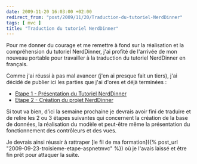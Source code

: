 ```yaml
---
date: 2009-11-20 16:03:00 +02:00
redirect_from: "post/2009/11/20/Traduction-du-tutoriel-NerdDinner"
tags: [ mvc ]
title: "Traduction du tutoriel NerdDinner"
---
```


Pour me donner du courage et me remettre à fond sur la réalisation et la
compréhension du tutoriel NerdDinner, j'ai profité de l'arrivée de mon nouveau
portable pour travailler à la traduction du tutoriel NerdDinner en
français.

Comme j'ai réussi à pas mal avancer (j'en ai presque fait un tiers), j'ai
décidé de publier ici les parties que j'ai d'ores et déjà terminées :

* [Etape 1 - Présentation du Tutoriel NerdDinner](/nerddinner/presentation-tutoriel/)
* [Etape 2 - Création du projet NerdDinner](/nerddinner/file-new-project/)

Si tout va bien, d'ici la semaine prochaine je devrais avoir fini de
traduire et de relire les 2 ou 3 étapes suivantes qui concernent la création de
la base de données, la réalisation du modèle et peut-être même la présentation
du fonctionnement des contrôleurs et des vues.

Je devrais ainsi réussir à rattraper [le fil de ma formation]({% post_url "2009-09-23-troisieme-etape-aspnetmvc" %}) où je l'avais laissé et être fin prêt
pour attaquer la suite.

